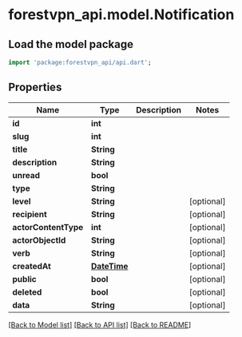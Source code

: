 # forestvpn_api.model.Notification

## Load the model package
```dart
import 'package:forestvpn_api/api.dart';
```

## Properties
Name | Type | Description | Notes
------------ | ------------- | ------------- | -------------
**id** | **int** |  | 
**slug** | **int** |  | 
**title** | **String** |  | 
**description** | **String** |  | 
**unread** | **bool** |  | 
**type** | **String** |  | 
**level** | **String** |  | [optional] 
**recipient** | **String** |  | [optional] 
**actorContentType** | **int** |  | [optional] 
**actorObjectId** | **String** |  | [optional] 
**verb** | **String** |  | [optional] 
**createdAt** | [**DateTime**](DateTime.md) |  | [optional] 
**public** | **bool** |  | [optional] 
**deleted** | **bool** |  | [optional] 
**data** | **String** |  | [optional] 

[[Back to Model list]](../README.md#documentation-for-models) [[Back to API list]](../README.md#documentation-for-api-endpoints) [[Back to README]](../README.md)


